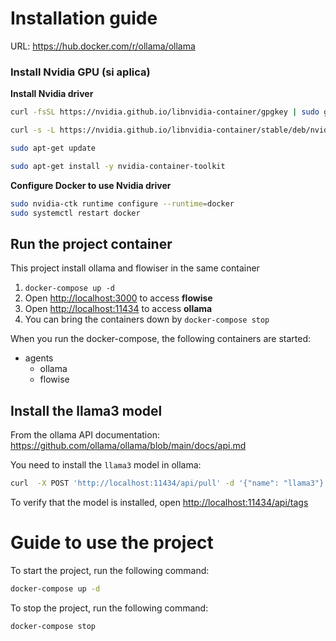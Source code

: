 # Installation guide

URL:
https://hub.docker.com/r/ollama/ollama

### Install Nvidia GPU (si aplica)

**Install Nvidia driver**

```bash
curl -fsSL https://nvidia.github.io/libnvidia-container/gpgkey | sudo gpg --dearmor -o /usr/share/keyrings/nvidia-container-toolkit-keyring.gpg

curl -s -L https://nvidia.github.io/libnvidia-container/stable/deb/nvidia-container-toolkit.list | sed 's#deb https://#deb [signed-by=/usr/share/keyrings/nvidia-container-toolkit-keyring.gpg] https://#g' | sudo tee /etc/apt/sources.list.d/nvidia-container-toolkit.list

sudo apt-get update

sudo apt-get install -y nvidia-container-toolkit
```

**Configure Docker to use Nvidia driver**

```bash
sudo nvidia-ctk runtime configure --runtime=docker
sudo systemctl restart docker
```

## Run the project container

This project install ollama and flowiser in the same container

1. `docker-compose up -d`
2. Open [http://localhost:3000](http://localhost:3000) to access **flowise**
3. Open [http://localhost:11434](http://localhost:11434) to access **ollama**
4. You can bring the containers down by `docker-compose stop`

When you run the docker-compose, the following containers are started:

-   agents
    -   ollama
    -   flowise

## Install the llama3 model

From the ollama API documentation:
https://github.com/ollama/ollama/blob/main/docs/api.md

You need to install the `llama3` model in ollama:

```bash
curl  -X POST 'http://localhost:11434/api/pull' -d '{"name": "llama3"}'
```

To verify that the model is installed, open [http://localhost:11434/api/tags](http://localhost:11434/api/tags)

# Guide to use the project

To start the project, run the following command:

```bash
docker-compose up -d
```

To stop the project, run the following command:

```bash
docker-compose stop
```
